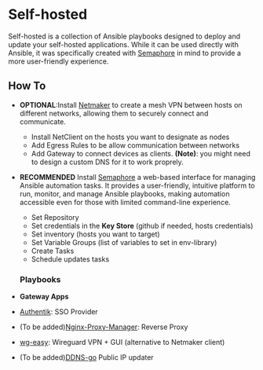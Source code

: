# Self-hosted

Self-hosted is a collection of Ansible playbooks designed to deploy and update your self-hosted applications. While it can be used directly with Ansible, it was specifically created with [Semaphore](https://semaphoreui.com/) in mind to provide a more user-friendly experience.

## How To

- **OPTIONAL**:Install [Netmaker](https://www.netmaker.io/) to create a mesh VPN between hosts on different networks, allowing them to securely connect and communicate.
    - Install NetClient on the hosts you want to designate as nodes
    - Add Egress Rules to be allow communication between networks
    - Add Gateway to connect devices as clients. **(Note)**: you might need to design a custom DNS for it to work proprely.

- **RECOMMENDED** Install [Semaphore](https://semaphoreui.com/) a web-based interface for managing Ansible automation tasks. It provides a user-friendly, intuitive platform to run, monitor, and manage Ansible playbooks, making automation accessible even for those with limited command-line experience.

    - Set Repository
    - Set credentials in the **Key Store** (github if needed, hosts credentials)
    - Set inventory (hosts you want to target)
    - Set Variable Groups (list of variables to set in env-library)
    - Create  Tasks
    - Schedule updates tasks
    
    ### Playbooks

- **Gateway Apps**

- [Authentik](https://goauthentik.io/): SSO Provider
- (To be added)[Nginx-Proxy-Manager](https://nginxproxymanager.com/): Reverse Proxy
- [wg-easy](https://github.com/wg-easy/wg-easy): Wireguard VPN + GUI (alternative to Netmaker client)
- (To be added)[DDNS-go](https://github.com/jeessy2/ddns-go) Public IP updater


